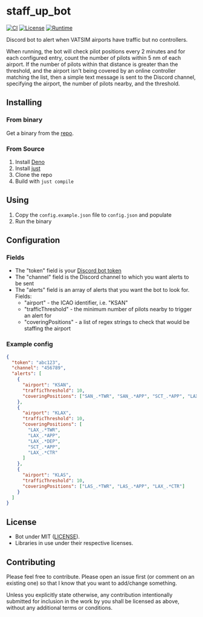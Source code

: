 # staff_up_bot

[![CI](https://github.com/Celeo/staff_up_bot/workflows/CI/badge.svg?branch=master)](https://github.com/Celeo/staff_up_bot/actions?query=workflow%3ACI)
[![License](https://img.shields.io/badge/License-MIT-green)](LICENSE)
[![Runtime](https://img.shields.io/badge/runtime-Deno-orange)](https://deno.land/)

Discord bot to alert when VATSIM airports have traffic but no controllers.

When running, the bot will check pilot positions every 2 minutes and for each configured entry,
count the number of pilots within 5 nm of each airport. If the number of pilots within that
distance is greater than the threshold, and the airport isn't being covered by an online
controller matching the list, then a simple text message is sent to the Discord channel,
specifying the airport, the number of pilots nearby, and the threshold.

## Installing

### From binary

Get a binary from the [repo](https://github.com/Celeo/staff_up_bot/releases).

### From Source

1. Install [Deno](https://deno.land)
1. Install [just](https://github.com/casey/just)
1. Clone the repo
1. Build with `just compile`

## Using

1. Copy the `config.example.json` file to `config.json` and populate
1. Run the binary

## Configuration

### Fields

- The "token" field is your [Discord bot token](https://discord.com/developers/applications)
- The "channel" field is the Discord channel to which you want alerts to be sent
- The "alerts" field is an array of alerts that you want the bot to look for. Fields:
  - "airport" - the ICAO identifier, i.e. "KSAN"
  - "trafficThreshold" - the minimum number of pilots nearby to trigger an alert for
  - "coveringPositions" - a list of regex strings to check that would be staffing the airport

### Example config

```json
{
  "token": "abc123",
  "channel": "456789",
  "alerts": [
    {
      "airport": "KSAN",
      "trafficThreshold": 10,
      "coveringPositions": ["SAN_.*TWR", "SAN_.*APP", "SCT_.*APP", "LAX_.*CTR"]
    },
    {
      "airport": "KLAX",
      "trafficThreshold": 10,
      "coveringPositions": [
        "LAX_.*TWR",
        "LAX_.*APP",
        "LAX_.*DEP",
        "SCT_.*APP",
        "LAX_.*CTR"
      ]
    },
    {
      "airport": "KLAS",
      "trafficThreshold": 10,
      "coveringPositions": ["LAS_.*TWR", "LAS_.*APP", "LAX_.*CTR"]
    }
  ]
}

```

## License

- Bot under MIT ([LICENSE](LICENSE)).
- Libraries in use under their respective licenses.

## Contributing

Please feel free to contribute. Please open an issue first (or comment on an existing one) so that I know that you want to add/change something.

Unless you explicitly state otherwise, any contribution intentionally submitted for inclusion in the work by you shall be licensed as above, without any additional terms or conditions.
